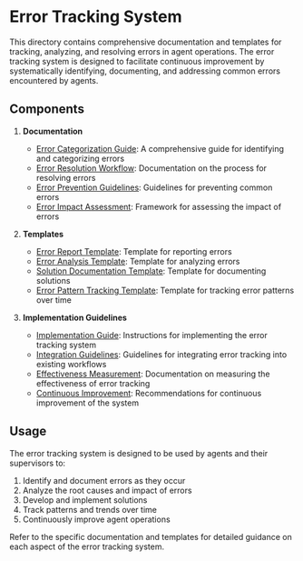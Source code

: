 # Error Tracking System

This directory contains comprehensive documentation and templates for tracking, analyzing, and resolving errors in agent operations. The error tracking system is designed to facilitate continuous improvement by systematically identifying, documenting, and addressing common errors encountered by agents.

## Components

1. **Documentation**
   - [Error Categorization Guide](./documentation/error_categorization_guide.md): A comprehensive guide for identifying and categorizing errors
   - [Error Resolution Workflow](./documentation/error_resolution_workflow.md): Documentation on the process for resolving errors
   - [Error Prevention Guidelines](./documentation/error_prevention_guidelines.md): Guidelines for preventing common errors
   - [Error Impact Assessment](./documentation/error_impact_assessment.md): Framework for assessing the impact of errors

2. **Templates**
   - [Error Report Template](./templates/error_report_template.md): Template for reporting errors
   - [Error Analysis Template](./templates/error_analysis_template.md): Template for analyzing errors
   - [Solution Documentation Template](./templates/solution_documentation_template.md): Template for documenting solutions
   - [Error Pattern Tracking Template](./templates/error_pattern_tracking_template.md): Template for tracking error patterns over time

3. **Implementation Guidelines**
   - [Implementation Guide](./implementation/implementation_guide.md): Instructions for implementing the error tracking system
   - [Integration Guidelines](./implementation/integration_guidelines.md): Guidelines for integrating error tracking into existing workflows
   - [Effectiveness Measurement](./implementation/effectiveness_measurement.md): Documentation on measuring the effectiveness of error tracking
   - [Continuous Improvement](./implementation/continuous_improvement.md): Recommendations for continuous improvement of the system

## Usage

The error tracking system is designed to be used by agents and their supervisors to:

1. Identify and document errors as they occur
2. Analyze the root causes and impact of errors
3. Develop and implement solutions
4. Track patterns and trends over time
5. Continuously improve agent operations

Refer to the specific documentation and templates for detailed guidance on each aspect of the error tracking system.

